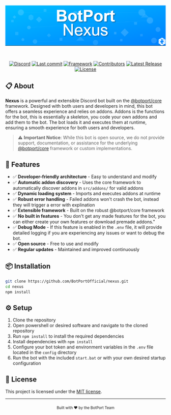 <div align="center">
	<br />
	<p>
		<img src="https://raw.githubusercontent.com/BotPortOfficial/nexus/main/.github/workflows/banner.png" width="546" alt="Ticket Bot" />
	</p>
	<p>
</a>
</p>
	<br />
	<p>
	    <a href="https://discord.gg/sRyU4GFraG"><img src="https://img.shields.io/discord/1383201315072639058?color=5865F2&logo=discord&logoColor=white" alt="Discord" /></a>
		<a href="https://github.com/BotPortOfficial/nexus"><img src="https://img.shields.io/github/last-commit/BotPortOfficial/nexus?logo=github&logoColor=white&style=flat-square" alt="Last commit" /></a>
		<a href="https://www.npmjs.com/package/@botport/core"><img src="https://img.shields.io/badge/framework-%40botport%2Fcore-blue?style=flat-square" alt="Framework" /></a>
		<a href="https://github.com/BotPortOfficial/nexus/graphs/contributors"><img src="https://img.shields.io/github/contributors/BotPortOfficial/nexus?logo=github&logoColor=white&color=blue&style=flat-square" alt="Contributors" /></a>
		<a href="https://github.com/BotPortOfficial/nexus/releases"><img src="https://img.shields.io/github/v/release/BotPortOfficial/nexus?style=flat-square" alt="Latest Release" /></a>
		<a href="https://github.com/BotPortOfficial/nexus/blob/main/LICENSE"><img src="https://img.shields.io/github/license/BotPortOfficial/nexus?style=flat-square" alt="License" /></a>
</div>
</div>

## 📋 About

**Nexus** is a powerful and extensible Discord bot built on the [@botport/core](https://github.com/BotPortOfficial/core) framework. Designed with both users and developers in mind, this bot offers a seamless experience and relies on addons.
Addons is the functions for the bot, this is essentially a skeleton, you code your own addons and add them to the bot.
The bot loads it and executes them at runtime, ensuring a smooth experience for both users and developers.

> ⚠️ **Important Notice**: While this bot is open source, we do not provide support, documentation, or assistance for the underlying [@botport/core](https://github.com/BotPortOfficial/core) framework or custom implementations.

## 🚀 Features

- ✅ **Developer-friendly architecture** - Easy to understand and modify
- ✅ **Automatic addon discovery** - Uses the core framework to automatically discover addons in `src/addons/` for valid addons
- ✅ **Dynamic loading system** - Imports and executes addons at runtime
- ✅ **Robust error handling** - Failed addons won't crash the bot, instead they will trigger a error with explination
- ✅ **Extensible framework** - Built on the robust @botport/core framework
- ✅ **No built in features** - You don't get any made features for the bot, you can either create your own features or download premade addons."
- ✅ **Debug Mode** - If this feature is enabled in the `.env` file, it will provide detailed logging if you are experiencing any issues or want to debug the bot.
- ✅ **Open source** - Free to use and modify
- ✅ **Regular updates** - Maintained and improved continuously

## 📦 Installation

```bash
git clone https://github.com/BotPortOfficial/nexus.git
cd nexus
npm install
```

## ⚙️ Setup

1. Clone the repository
2. Open powershell or desired software and navigate to the cloned repository
3. Run `npm install` to install the required dependencies
4. Install dependencies with `npm install`
5. Configure your bot token and environment variables in the `.env` file located in the `config` directory
6. Run the bot with the included `start.bat` or with your own desired startup configuration

## 📄 License

This project is licensed under the [MIT license](https://github.com/BotPortOfficial/nexus/blob/main/LICENSE).

---

<div align="center">
	<sub>Built with ❤️ by the BotPort Team</sub>
</div>